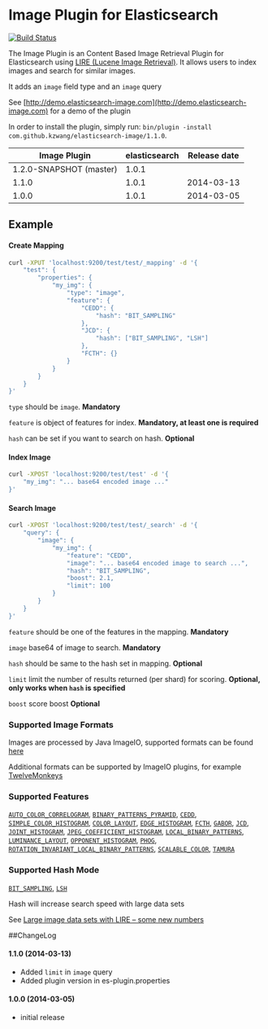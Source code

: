 Image Plugin for Elasticsearch
==================================

[![Build Status](https://travis-ci.org/kzwang/elasticsearch-image.png?branch=master)](https://travis-ci.org/kzwang/elasticsearch-image)

The Image Plugin is an Content Based Image Retrieval Plugin for Elasticsearch using [LIRE (Lucene Image Retrieval)](https://code.google.com/p/lire/). It allows users to index images and search for similar images.

It adds an `image` field type and an `image` query

See [http://demo.elasticsearch-image.com](http://demo.elasticsearch-image.com) for a demo of the plugin

In order to install the plugin, simply run: `bin/plugin -install com.github.kzwang/elasticsearch-image/1.1.0`.

|     Image Plugin          |  elasticsearch    | Release date |
|---------------------------|-------------------|:------------:|
| 1.2.0-SNAPSHOT (master)   | 1.0.1             |              |
| 1.1.0                     | 1.0.1             | 2014-03-13   |
| 1.0.0                     | 1.0.1             | 2014-03-05   |


## Example
#### Create Mapping
```sh
curl -XPUT 'localhost:9200/test/test/_mapping' -d '{
    "test": {
        "properties": {
            "my_img": {
                "type": "image",
                "feature": {
                    "CEDD": {
                        "hash": "BIT_SAMPLING"
                    },
                    "JCD": {
                        "hash": ["BIT_SAMPLING", "LSH"]
                    },
                    "FCTH": {}
                }
            }
        }
    }
}'
```
`type` should be `image`. **Mandatory**

`feature` is object of features for index. **Mandatory, at least one is required**

`hash` can be set if you want to search on hash. **Optional**


#### Index Image
```sh
curl -XPOST 'localhost:9200/test/test' -d '{
    "my_img": "... base64 encoded image ..."
}'
```

#### Search Image
```sh
curl -XPOST 'localhost:9200/test/test/_search' -d '{
    "query": {
        "image": {
            "my_img": {
                "feature": "CEDD",
                "image": "... base64 encoded image to search ...",
                "hash": "BIT_SAMPLING",
                "boost": 2.1,
                "limit": 100
            }
        }
    }
}'
```
`feature` should be one of the features in the mapping.  **Mandatory**

`image` base64 of image to search.  **Mandatory**

`hash` should be same to the hash set in mapping.  **Optional**

`limit` limit the number of results returned (per shard) for scoring. **Optional, only works when `hash` is specified**

`boost` score boost  **Optional**


### Supported Image Formats
Images are processed by Java ImageIO, supported formats can be found [here](http://docs.oracle.com/javase/7/docs/api/javax/imageio/package-summary.html)

Additional formats can be supported by ImageIO plugins, for example [TwelveMonkeys](https://github.com/haraldk/TwelveMonkeys)


### Supported Features
[`AUTO_COLOR_CORRELOGRAM`](https://code.google.com/p/lire/source/browse/trunk/src/main/java/net/semanticmetadata/lire/imageanalysis/AutoColorCorrelogram.java),  [`BINARY_PATTERNS_PYRAMID`](https://code.google.com/p/lire/source/browse/trunk/src/main/java/net/semanticmetadata/lire/imageanalysis/BinaryPatternsPyramid.java), [`CEDD`](https://code.google.com/p/lire/source/browse/trunk/src/main/java/net/semanticmetadata/lire/imageanalysis/CEDD.java), [`SIMPLE_COLOR_HISTOGRAM`](https://code.google.com/p/lire/source/browse/trunk/src/main/java/net/semanticmetadata/lire/imageanalysis/SimpleColorHistogram.java), [`COLOR_LAYOUT`](https://code.google.com/p/lire/source/browse/trunk/src/main/java/net/semanticmetadata/lire/imageanalysis/ColorLayout.java), [`EDGE_HISTOGRAM`](https://code.google.com/p/lire/source/browse/trunk/src/main/java/net/semanticmetadata/lire/imageanalysis/EdgeHistogram.java), [`FCTH`](https://code.google.com/p/lire/source/browse/trunk/src/main/java/net/semanticmetadata/lire/imageanalysis/FCTH.java), [`GABOR`](https://code.google.com/p/lire/source/browse/trunk/src/main/java/net/semanticmetadata/lire/imageanalysis/Gabor.java), [`JCD`](https://code.google.com/p/lire/source/browse/trunk/src/main/java/net/semanticmetadata/lire/imageanalysis/JCD.java), [`JOINT_HISTOGRAM`](https://code.google.com/p/lire/source/browse/trunk/src/main/java/net/semanticmetadata/lire/imageanalysis/joint/JointHistogram.java), [`JPEG_COEFFICIENT_HISTOGRAM`](https://code.google.com/p/lire/source/browse/trunk/src/main/java/net/semanticmetadata/lire/imageanalysis/JpegCoefficientHistogram.java), [`LOCAL_BINARY_PATTERNS`](https://code.google.com/p/lire/source/browse/trunk/src/main/java/net/semanticmetadata/lire/imageanalysis/LocalBinaryPatterns.java), [`LUMINANCE_LAYOUT`](https://code.google.com/p/lire/source/browse/trunk/src/main/java/net/semanticmetadata/lire/imageanalysis/LuminanceLayout.java), [`OPPONENT_HISTOGRAM`](https://code.google.com/p/lire/source/browse/trunk/src/main/java/net/semanticmetadata/lire/imageanalysis/OpponentHistogram.java), [`PHOG`](https://code.google.com/p/lire/source/browse/trunk/src/main/java/net/semanticmetadata/lire/imageanalysis/PHOG.java), [`ROTATION_INVARIANT_LOCAL_BINARY_PATTERNS`](https://code.google.com/p/lire/source/browse/trunk/src/main/java/net/semanticmetadata/lire/imageanalysis/RotationInvariantLocalBinaryPatterns.java), [`SCALABLE_COLOR`](https://code.google.com/p/lire/source/browse/trunk/src/main/java/net/semanticmetadata/lire/imageanalysis/ScalableColor.java), [`TAMURA`](https://code.google.com/p/lire/source/browse/trunk/src/main/java/net/semanticmetadata/lire/imageanalysis/Tamura.java)


### Supported Hash Mode
[`BIT_SAMPLING`](https://code.google.com/p/lire/source/browse/trunk/src/main/java/net/semanticmetadata/lire/indexing/hashing/BitSampling.java), [`LSH`](https://code.google.com/p/lire/source/browse/trunk/src/main/java/net/semanticmetadata/lire/indexing/hashing/LocalitySensitiveHashing.java)

Hash will increase search speed with large data sets

See [Large image data sets with LIRE – some new numbers](http://www.semanticmetadata.net/2013/03/20/large-image-data-sets-with-lire-some-new-numbers/) 


##ChangeLog

#### 1.1.0 (2014-03-13)

- Added `limit` in `image` query
- Added plugin version in es-plugin.properties

#### 1.0.0 (2014-03-05)

- initial release